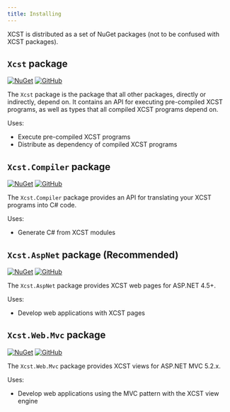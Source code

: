 ```yaml
---
title: Installing
---
```

XCST is distributed as a set of NuGet packages (not to be confused with XCST packages).

`Xcst` package
------------
[![NuGet](https://img.shields.io/nuget/v/Xcst.svg?label=Xcst)](https://www.nuget.org/packages/Xcst)
[![GitHub](https://img.shields.io/github/stars/maxtoroq/XCST.svg?style=social&label=Star)](https://github.com/maxtoroq/XCST)

The `Xcst` package is the package that all other packages, directly or indirectly, depend on. It contains an API for executing pre-compiled XCST programs, as well as types that all compiled XCST programs depend on.

Uses:

- Execute pre-compiled XCST programs
- Distribute as dependency of compiled XCST programs

`Xcst.Compiler` package
---------------------
[![NuGet](https://img.shields.io/nuget/v/Xcst.Compiler.svg?label=Xcst.Compiler)](https://www.nuget.org/packages/Xcst.Compiler)
[![GitHub](https://img.shields.io/github/stars/maxtoroq/XCST.svg?style=social&label=Star)](https://github.com/maxtoroq/XCST)

The `Xcst.Compiler` package provides an API for translating your XCST programs into C# code.

Uses:

- Generate C# from XCST modules

`Xcst.AspNet` package (Recommended)
-------------------
[![NuGet](https://img.shields.io/nuget/v/Xcst.AspNet.svg?label=Xcst.AspNet)](https://www.nuget.org/packages/Xcst.AspNet)
[![GitHub](https://img.shields.io/github/stars/maxtoroq/XCST-a.svg?style=social&label=Star)](https://github.com/maxtoroq/XCST-a)

The `Xcst.AspNet` package provides XCST web pages for ASP.NET 4.5+.

Uses:

- Develop web applications with XCST pages

`Xcst.Web.Mvc` package
--------------------
[![NuGet](https://img.shields.io/nuget/v/Xcst.Web.Mvc.svg?label=Xcst.Web.Mvc)](https://www.nuget.org/packages/Xcst.Web.Mvc)
[![GitHub](https://img.shields.io/github/stars/maxtoroq/XCST-a.svg?style=social&label=Star)](https://github.com/maxtoroq/XCST-a)

The `Xcst.Web.Mvc` package provides XCST views for ASP.NET MVC 5.2.x.

Uses:

- Develop web applications using the MVC pattern with the XCST view engine
